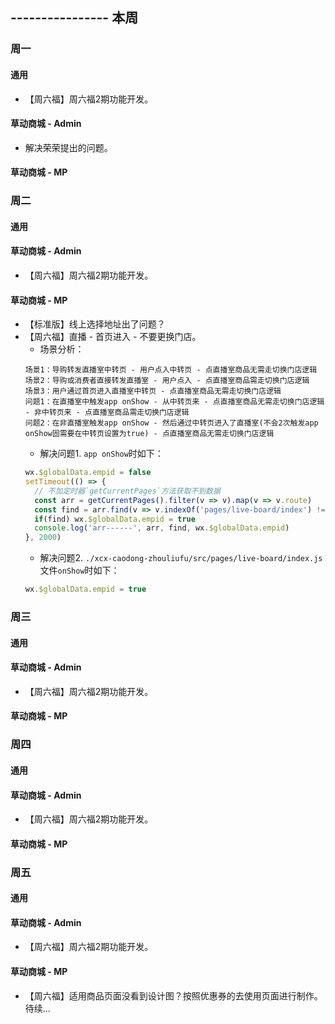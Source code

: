 ## ---------------- 本周

### 周一
#### 通用
* 【周六福】周六福2期功能开发。
#### 草动商城 - Admin
* 解决荣荣提出的问题。
#### 草动商城 - MP

### 周二
#### 通用
#### 草动商城 - Admin
* 【周六福】周六福2期功能开发。
#### 草动商城 - MP
* 【标准版】线上选择地址出了问题？
* 【周六福】直播 - 首页进入 - 不要更换门店。
  - 场景分析：
  ```
  场景1：导购转发直播室中转页 - 用户点入中转页 - 点直播室商品无需走切换门店逻辑
  场景2：导购或消费者直接转发直播室 - 用户点入 - 点直播室商品需走切换门店逻辑
  场景3：用户通过首页进入直播室中转页 - 点直播室商品无需走切换门店逻辑
  问题1：在直播室中触发app onShow - 从中转页来 - 点直播室商品无需走切换门店逻辑 - 非中转页来 - 点直播室商品需走切换门店逻辑
  问题2：在非直播室触发app onShow - 然后通过中转页进入了直播室(不会2次触发app onShow固需要在中转页设置为true) - 点直播室商品无需走切换门店逻辑
  ```
  - 解决问题1. `app onShow`时如下：
  ```javascript
  wx.$globalData.empid = false
  setTimeout(() => {
    // 不加定时器`getCurrentPages`方法获取不到数据
    const arr = getCurrentPages().filter(v => v).map(v => v.route)
    const find = arr.find(v => v.indexOf('pages/live-board/index') !== -1)
    if(find) wx.$globalData.empid = true
    console.log('arr------', arr, find, wx.$globalData.empid)
  }, 2000)
  ```
  - 解决问题2. `./xcx-caodong-zhouliufu/src/pages/live-board/index.js`文件`onShow`时如下：
  ```javascript
  wx.$globalData.empid = true
  ```

### 周三
#### 通用
#### 草动商城 - Admin
* 【周六福】周六福2期功能开发。
#### 草动商城 - MP

### 周四
#### 通用
#### 草动商城 - Admin
* 【周六福】周六福2期功能开发。
#### 草动商城 - MP

### 周五
#### 通用
#### 草动商城 - Admin
* 【周六福】周六福2期功能开发。
#### 草动商城 - MP
* 【周六福】适用商品页面没看到设计图？按照优惠券的去使用页面进行制作。待续...
